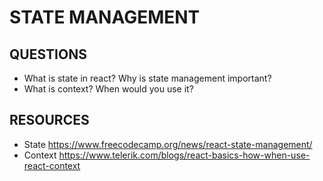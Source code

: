 # STATE MANAGEMENT

## QUESTIONS

- What is state in react? Why is state management important?
- What is context? When would you use it?

## RESOURCES

- State
  https://www.freecodecamp.org/news/react-state-management/
- Context
  https://www.telerik.com/blogs/react-basics-how-when-use-react-context
